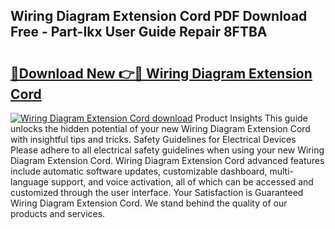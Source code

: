 ## Wiring Diagram Extension Cord PDF Download Free - Part-Ikx User Guide Repair 8FTBA

# <h2><a href="http://dfkb56.blite.top/?on=Wiring+Diagram+Extension+Cord">🔗Download New 👉🔴 Wiring Diagram Extension Cord</a></h2>

[![Wiring Diagram Extension Cord download](https://i.imgur.com/lujVjoI.png)](http://dfkb56.blite.top/?on=Wiring+Diagram+Extension+Cord)
Product Insights This guide unlocks the hidden potential of your new Wiring Diagram Extension Cord with insightful tips and tricks. Safety Guidelines for Electrical Devices Please adhere to all electrical safety guidelines when using your new Wiring Diagram Extension Cord. Wiring Diagram Extension Cord advanced features include automatic software updates, customizable dashboard, multi-language support, and voice activation, all of which can be accessed and customized through the user interface. Your Satisfaction is Guaranteed Wiring Diagram Extension Cord. We stand behind the quality of our products and services.
